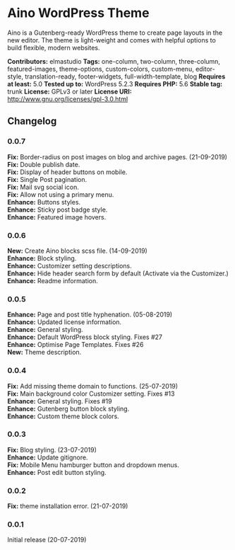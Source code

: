# Aino WordPress Theme
Aino is a Gutenberg-ready WordPress theme to create page layouts in the new editor. The theme is light-weight and comes with helpful options to build flexible, modern websites.

__Contributors:__ elmastudio
__Tags:__ one-column, two-column, three-column, featured-images, theme-options, custom-colors, custom-menu, editor-style, translation-ready, footer-widgets, full-width-template, blog
__Requires at least:__ 5.0
__Tested up to:__ WordPress 5.2.3
__Requires PHP:__ 5.6
__Stable tag:__ trunk
__License:__ GPLv3 or later
__License URI:__ http://www.gnu.org/licenses/gpl-3.0.html

## Changelog

### 0.0.7
**Fix:** Border-radius on post images on blog and archive pages. (21-09-2019)  
**Fix:** Double publish date.  
**Fix:** Display of header buttons on mobile.  
**Fix:** Single Post pagination.  
**Fix:** Mail svg social icon.  
**Fix:** Allow not using a primary menu.  
**Enhance:** Buttons styles.  
**Enhance:** Sticky post badge style.  
**Enhance:** Featured image hovers.  


### 0.0.6
**New:** Create Aino blocks scss file. (14-09-2019)  
**Enhance:** Block styling.  
**Enhance:** Customizer setting descriptions.  
**Enhance:** Hide header search form by default (Activate via the Customizer.)  
**Enhance:** Readme information.  

### 0.0.5
**Enhance:** Page and post title hyphenation. (05-08-2019)  
**Enhance:** Updated license information.  
**Enhance:** General styling.  
**Enhance:** Default WordPress block styling. Fixes #27  
**Enhance:** Optimise Page Templates. Fixes #26  
**New:** Theme description.  

### 0.0.4
**Fix:** Add missing theme domain to functions. (25-07-2019)  
**Fix:** Main background color Customizer setting. Fixes #13  
**Enhance:** General styling. Fixes #19  
**Enhance:** Gutenberg button block styling.  
**Enhance:** Custom theme block colors.  

### 0.0.3
**Fix:** Blog styling. (23-07-2019)  
**Enhance:** Update gitignore.  
**Fix:** Mobile Menu hamburger button and dropdown menus.  
**Enhance:** Post edit button styling.  

### 0.0.2
**Fix:** theme installation error. (21-07-2019)  

### 0.0.1
Initial release (20-07-2019)  
